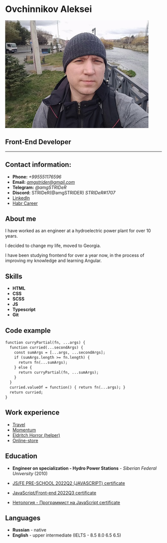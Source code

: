 # Ovchinnikov Aleksei
![it's me](./assets/img/my-photo.jpg)
## Front-End Developer
*********
## Contact information:
* **Phone:** *+995551176596*
* **Email:** *amgstrider@gmail.com*
* **Telegram:** *@amgSTRIDeR*
* **Discord:** STRIDeR(@amgSTRIDER) *STRIDeR#1707* 
* [Linkedln](https://www.linkedin.com/in/aleksei-ovchinnikov)
* [Habr Career](https://career.habr.com/amgstrider)

## About me
 I have worked as an engineer at a hydroelectric power plant for over 10 years. 
 
 I decided to change my life, moved to Georgia.
 
 I have been studying frontend for over a year now, in the process of improving my knowledge and learning Angular.

## Skills

+ **HTML** 
+ **CSS** 
+ **SCSS**
+ **JS**
+ **Typescript**
+ **Git**

## Code example
```
function curryPartial(fn, ...args) {
  function curried(...secondArgs) {
    const sumArgs = [...args, ...secondArgs];
    if (sumArgs.length >= fn.length) {
      return fn(...sumArgs);
    } else {
      return curryPartial(fn, ...sumArgs);
    }
  }
  curried.valueOf = function() { return fn(...args); }
  return curried;
}
```
## Work experience
* [Travel](https://rolling-scopes-school.github.io/amgstrider-JSFEPRESCHOOL2022Q2/travel/)
* [Momentum](https://rolling-scopes-school.github.io/amgstrider-JSFEPRESCHOOL2022Q2/momentum/)
* [Eldritch Horror (helper)]( https://amgstrider.github.io/EldritchHorror_codejam/)
* [Online-store](https://deft-beignet-f370cf.netlify.app/#store?sort=3&view=1)

## Education 
* **Engineer on specialization - Hydro Power Stations** - *Siberian Federal University* (2010)

* [JS/FE PRE-SCHOOL 2022Q2 (JAVASCRIPT) certificate](https://app.rs.school/certificate/wfac66w5)
* [JavaScript/Front-end 2022Q3 certificate]()
* [Нетология - Программист на JavaScript certificate](https://netology.ru/sharing/693ec5439306db379a8edde4f9aff299?utm_source=social&utm_campaign=achievements)

## Languages

* **Russian** - native
* **English** - upper intermediate (IELTS - 8.5 8.0 6.5 6.5)
